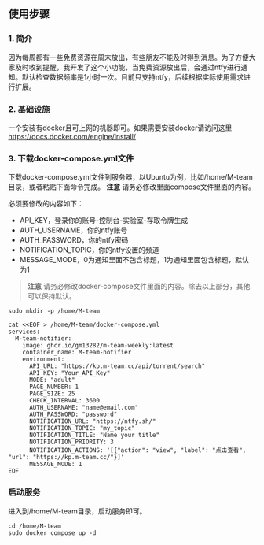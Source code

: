 ## 使用步骤
### 1. 简介
因为每周都有一些免费资源在周末放出，有些朋友不能及时得到消息。为了方便大家及时收到提醒，我开发了这个小功能，当免费资源放出后，会通过ntfy进行通知。默认检查数据频率是1小时一次。目前只支持ntfy，后续根据实际使用需求进行扩展。
### 2. 基础设施
一个安装有docker且可上网的机器即可。如果需要安装docker请访问这里 https://docs.docker.com/engine/install/
### 3. 下载docker-compose.yml文件
下载docker-compose.yml文件到服务器，以Ubuntu为例，比如/home/M-team目录，或者粘贴下面命令完成。
**注意** 请务必修改里面compose文件里面的内容。

必须要修改的内容如下：
- API_KEY，登录你的账号-控制台-实验室-存取令牌生成
- AUTH_USERNAME，你的ntfy账号
- AUTH_PASSWORD，你的ntfy密码
- NOTIFICATION_TOPIC，你的ntfy设置的频道
- MESSAGE_MODE，0为通知里面不包含标题，1为通知里面包含标题，默认为1

>**注意** 请务必修改docker-compose文件里面的内容。除去以上部分，其他可以保持默认。

```shell
sudo mkdir -p /home/M-team
```
```shell
cat <<EOF > /home/M-team/docker-compose.yml
services:
  M-team-notifier:
    image: ghcr.io/gm13282/m-team-weekly:latest
    container_name: M-team-notifier
    environment:
      API_URL: "https://kp.m-team.cc/api/torrent/search"
      API_KEY: "Your_API_Key"
      MODE: "adult" 
      PAGE_NUMBER: 1
      PAGE_SIZE: 25
      CHECK_INTERVAL: 3600 
      AUTH_USERNAME: "name@email.com" 
      AUTH_PASSWORD: "password" 
      NOTIFICATION_URL: "https://ntfy.sh/" 
      NOTIFICATION_TOPIC: "my_topic" 
      NOTIFICATION_TITLE: "Name your title" 
      NOTIFICATION_PRIORITY: 3
      NOTIFICATION_ACTIONS: '[{"action": "view", "label": "点击查看", "url": "https://kp.m-team.cc/"}]'
      MESSAGE_MODE: 1
EOF
```
### 启动服务
进入到/home/M-team目录，启动服务即可。
```shell
cd /home/M-team
sudo docker compose up -d
```
